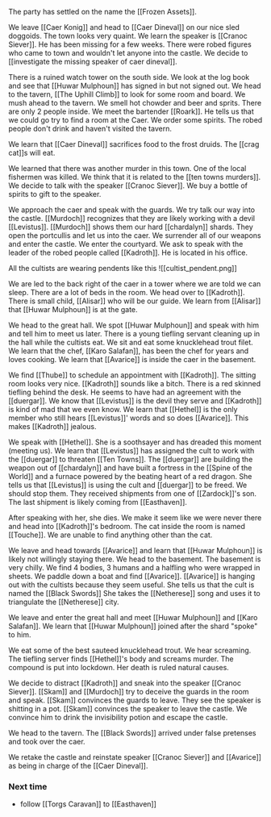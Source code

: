 The party has settled on the name the [[Frozen Assets]].

We leave [[Caer Konig]] and head to [[Caer Dineval]] on our nice sled doggoids. The town looks very quaint. We learn the speaker is [[Cranoc Siever]]. He has been missing for a few weeks. There were robed figures who came to town and wouldn't let anyone into the castle. We decide to [[investigate the missing speaker of caer dineval]].

There is a ruined watch tower on the south side. We look at the log book and see that [[Huwar Mulphoun]] has signed in but not signed out. We head to the tavern, [[The Uphill Climb]] to look for some room and board. We mush ahead to the tavern. We smell hot chowder and beer and sprits. There are only 2 people inside. We meet the bartender [[Roark]]. He tells us that we could go try to find a room at the Caer. We order some spirits. The robed people don't drink and haven't visited the tavern.

We learn that [[Caer Dineval]] sacrifices food to the frost druids. The [[crag cat]]s will eat.

We learned that there was another murder in this town. One of the local fishermen was killed. We think that it is related to the [[ten towns murders]]. We decide to talk with the speaker [[Cranoc Siever]]. We buy a bottle of spirits to gift to the speaker. 

We approach the caer and speak with the guards. We try talk our way into the castle. [[Murdoch]] recognizes that they are likely working with a devil [[Levistus]]. [[Murdoch]] shows them our hard [[chardalyn]] shards. They open the portcullis and let us into the caer. We surrender all of our weapons and enter the castle. We enter the courtyard. We ask to speak with the leader of the robed people called [[Kadroth]]. He is located in his office.

All the cultists are wearing pendents like this
![[cultist_pendent.png]]

We are led to the back right of the caer in a tower where we are told we can sleep. There are a lot of beds in the room. We head over to [[Kadroth]]. There is small child, [[Alisar]] who will be our guide. We learn from [[Alisar]] that [[Huwar Mulphoun]] is at the gate.

We head to the great hall. We spot [[Huwar Mulphoun]] and speak with him and tell him to meet us later. There is a young tiefling servant cleaning up in the hall while the cultists eat. We sit and eat some knucklehead trout filet. We learn that the chef, [[Karo Salafan]], has been the chef for years and loves cooking. We learn that [[Avarice]] is inside the caer in the basement.

We find [[Thube]] to schedule an appointment with [[Kadroth]]. The sitting room looks very nice. [[Kadroth]] sounds like a bitch. There is a red skinned tiefling behind the desk. He seems to have had an agreement with the [[duergar]]. We know that [[Levistus]] is the devil they serve and [[Kadroth]] is kind of mad that we even know. We learn that [[Hethel]] is the only member who still hears [[Levistus]]' words and so does [[Avarice]]. This makes [[Kadroth]] jealous.

We speak with [[Hethel]]. She is a soothsayer and has dreaded this moment (meeting us). We learn that [[Levistus]] has assigned the cult to work with the [[duergar]] to threaten [[Ten Towns]]. The [[duergar]] are building the weapon out of [[chardalyn]] and have built a fortress in the [[Spine of the World]] and a furnace powered by the beating heart of a red dragon. She tells us that [[Levistus]] is using the cult and [[duergar]] to be freed. We should stop them. They received shipments from one of [[Zardock]]'s son. The last shipment is likely coming from [[Easthaven]].

After speaking with her, she dies. We make it seem like we were never there and head into [[Kadroth]]'s bedroom. The cat inside the room is named [[Touche]]. We are unable to find anything other than the cat.

We leave and head towards [[Avarice]] and learn that [[Huwar Mulphoun]] is likely not willingly staying there. We head to the basement. The basement is very chilly. We find 4 bodies, 3 humans and a halfling who were wrapped in sheets. We paddle down a boat and find [[Avarice]]. [[Avarice]] is hanging out with the cultists because they seem useful. She tells us that the cult is named the [[Black Swords]] She takes the [[Netherese]] song and uses it to triangulate the [[Netherese]] city.

We leave and enter the great hall and meet [[Huwar Mulphoun]] and [[Karo Salafan]]. We learn that [[Huwar Mulphoun]] joined after the shard "spoke" to him.

We eat some of the best sauteed knucklehead trout. We hear screaming. The tiefling server finds [[Hethel]]'s body and screams murder. The compound is put into lockdown. Her death is ruled natural causes.

We decide to distract [[Kadroth]] and sneak into the speaker [[Cranoc Siever]]. [[Skam]] and [[Murdoch]] try to deceive the guards in the room and speak. [[Skam]] convinces the guards to leave. They see the speaker is shitting in a pot. [[Skam]] convinces the speaker to leave the castle. We convince him to drink the invisibility potion and escape the castle.

We head to the tavern. The [[Black Swords]] arrived under false pretenses and took over the caer.

We retake the castle and reinstate speaker [[Cranoc Siever]] and [[Avarice]] as being in charge of the [[Caer Dineval]].

### Next time
- follow [[Torgs Caravan]] to [[Easthaven]]